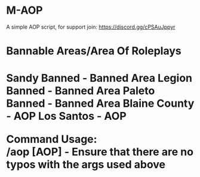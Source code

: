 # M-AOP
A simple AOP script, for support join: https://discord.gg/cPSAuJppyr

<h1>Bannable Areas/Area Of Roleplays<h1>
Sandy Banned  - Banned Area
Legion Banned - Banned Area
Paleto Banned - Banned Area
Blaine County - AOP
Los Santos    - AOP
  
<p1>Command Usage:<p1>  
/aop [AOP] - Ensure that there are no typos with the args used above
